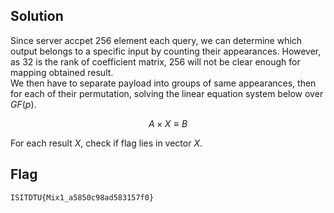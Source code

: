 ## Solution
Since server accpet $256$ element each query, we can determine which output belongs to a specific input by counting their appearances. However, as $32$ is the rank of coefficient matrix, $256$ will not be clear enough for mapping obtained result.      
We then have to separate payload into groups of same appearances, then for each of their permutation, solving the linear equation system below over $GF(p)$.

$$
A \times X \equiv B
$$

For each result $X$, check if flag lies in vector $X$.

## Flag
```
ISITDTU{Mix1_a5850c98ad583157f0}
```
